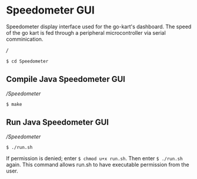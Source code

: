 # Speedometer GUI

Speedometer display interface used for the go-kart's dashboard. The speed of 
the go kart is fed through a peripheral microcontroller via serial
comminication.

_/_
```
$ cd Speedometer
```

## Compile Java Speedometer GUI

_/Speedometer_
```
$ make
```

## Run Java Speedometer GUI

_/Speedometer_
```
$ ./run.sh
```
If permission is denied; enter `$ chmod u+x run.sh`. Then enter `$ ./run.sh` 
again. This command allows run.sh to have executable permission from the user.

<!--
**OR**

_/Speedometer_
```
$ cd build
$ java -cp ../src/utility/lib/jSerialComm-2.5.1.jar:. SerialRoute
```
-->
